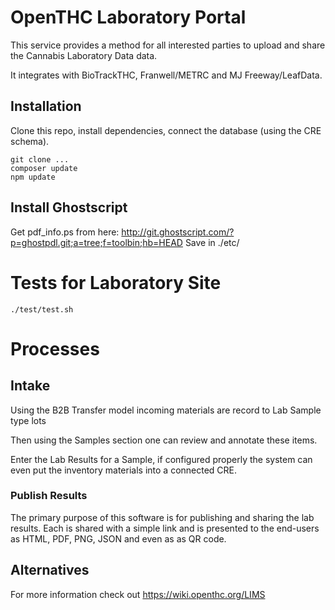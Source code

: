 # OpenTHC Laboratory Portal

This service provides a method for all interested parties to upload and share the Cannabis Laboratory Data data.

It integrates with BioTrackTHC, Franwell/METRC and MJ Freeway/LeafData.


## Installation

Clone this repo, install dependencies, connect the database (using the CRE schema).

```shell
git clone ...
composer update
npm update
```

## Install Ghostscript

Get pdf_info.ps from here: http://git.ghostscript.com/?p=ghostpdl.git;a=tree;f=toolbin;hb=HEAD
Save in ./etc/


# Tests for Laboratory Site

```
./test/test.sh
```

# Processes

## Intake

Using the B2B Transfer model incoming materials are record to Lab Sample type lots

Then using the Samples section one can review and annotate these items.

Enter the Lab Results for a Sample, if configured properly the system can even put the inventory materials into a connected CRE.

### Publish Results

The primary purpose of this software is for publishing and sharing the lab results.
Each is shared with a simple link and is presented to the end-users as HTML, PDF, PNG, JSON and even as as QR code.


## Alternatives

For more information check out https://wiki.openthc.org/LIMS
